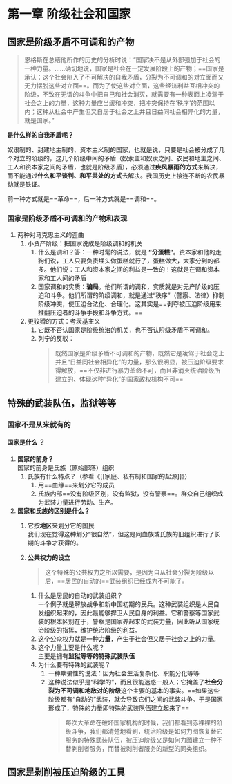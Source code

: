 ---
---

# 第一章 阶级社会和国家
## 国家是阶级矛盾不可调和的产物

> 恩格斯在总结他所作的历史的分析时说：“国家决不是从外部强加于社会的一种力量。……确切地说，国家是社会在一定发展阶段上的产物；==国家是承认：这个社会陷入了不可解决的自我矛盾，分裂为不可调和的对立面而又无力摆脱这些对立面==。而为了使这些对立面，这些经济利益互相冲突的阶级，不致在无谓的斗争中把自己和社会消灭，就需要有一种表面上凌驾于社会之上的力量，这种力量应当缓和冲突，把冲突保持在‘秩序’的范围以内；这种从社会中产生但又自居于社会之上并且日益同社会相异化的力量，就是国家。”

**是什么样的自我矛盾呢？**

奴隶制的、封建地主制的、资本主义制的国家，也就是说，只要是社会被分成了几个对立的阶级的，这几个阶级中间的矛盾（奴隶主和奴隶之间、农民和地主之间、工人和资本家之间的矛盾，也就是阶级矛盾），必须通过**疾风暴雨的方式**来解决，而不能通过**什么和平谈判、和平共处的方式**去解决。我国历史上接连不断的农民暴动就是铁证。

前一种方式就是==革命==，后一种方式就是==调和==。

### 国家是阶级矛盾不可调和的产物和表现
1. 两种对马克思主义的歪曲
	1. 小资产阶级：把国家说成是阶级调和的机关
		1. 什么是调和？答：一种时髦的说法，就是 **“分蛋糕”**。资本家和他的走狗们说，工人只要负责埋头做蛋糕就行了，蛋糕做大，大家分到的都多。他们说：工人和资本家之间的利益是一致的！这就是在调和资本家和工人间的矛盾
		2. 国家调和的实质：**骗局**。他们所谓的调和，实质就是对无产阶级的压迫和斗争。他们所谓的阶级调和，就是通过“秩序”（警察、法律）抑制阶级冲突，使压迫合法化、合理化。这其实是==剥夺被压迫阶级用来推翻压迫者的斗争手段和斗争方式。==
	2. 更狡猾的方式：考茨基主义
		1. 它既不否认国家是阶级统治的机关，也不否认阶级矛盾不可调和。
		2. 列宁的反驳： 
			> 既然国家是阶级矛盾不可调和的产物，既然它是凌驾于社会之上并且“日益同社会相异化”的力量，那么很明显，被压迫阶级要求得解放，==不仅非进行暴力革命不可，而且非消灭统治阶级所建立的、体现这种“异化”的国家政权机构不可==

## 特殊的武装队伍，监狱等等
### 国家不是从来就有的
#### 国家是什么 ？
1. **国家的前身？**  
   国家的前身是氏族（原始部落）组织
	1. 氏族有什么特点？（参看《[[家庭、私有制和国家的起源]]》）
		1. 用==血缘==来划分它的成员
		2. 氏族内部==没有阶级区别，没有监狱，没有警察==。群众自己组织成为武装力量进行劳动、生产。
2. **国家和氏族的区别是什么？**
	1. 它按**地区**来划分它的国民  
	   我们现在觉得这种划分“很自然”，但这是同血族或氏族的旧组织进行了长期的斗争才获得的。
	2. **公共权力的设立**
		> 这个特殊的公共权力之所以需要，是因为自从社会分裂为阶级以后，==居民的自动的==武装组织已经成为不可能了。

		1. 什么是居民的自动的武装组织？  
		   一个例子就是解放战争和新中国初期的民兵。这种武装组织是人民自发组织起来的，因此最能够捍卫人民自身的利益。它和警察等国家武装的根本区别在于，警察是国家养起来的武装力量，因此听从国家统治阶级的指挥，维护统治阶级的利益。
		2. 这个公众权力就是一种**力量**，产生于社会但又居于社会之上的力量。
		3. 这个力量主要是什么呢？  
		   主要是拥有**监狱等等的特殊武装队伍**
		4. 为什么要有特殊的武装呢？  
			1. 一种欺骗性的说法：因为社会生活复杂化、职能分化等等  
			2. 这种说法似乎是“科学的”，而且很能迷惑一般人；它掩盖了**社会分裂为不可调和地敌对的阶级**这个主要的基本的事实。==如果这些阶级都有“自动的”武装，就会导致它们之间的武装斗争。于是国家形成了，特殊的力量即特殊的武装队伍建立起来了==
				> 每次大革命在破坏国家机构的时候，我们都看到赤裸裸的阶级斗争，我们都清楚地看到，统治阶级是如何力图恢复替它服务的特殊武装队伍，被压迫阶级又是如何力图建立一种不替剥削者服务，而替被剥削者服务的新型的同类组织。

## 国家是剥削被压迫阶级的工具


